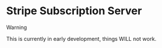 # Stripe Subscription Server
> [!WARNING]
> This is currently in early development, things WILL not work.

